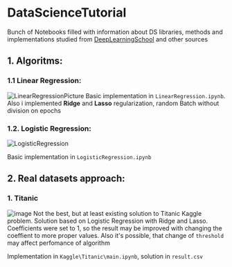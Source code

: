 # DataScienceTutorial
Bunch of Notebooks filled with information about DS libraries, methods and implementations studied from [DeepLearningSchool](https://www.dlschool.org/) and other sources 
## 1. Algoritms: 
### 1.1 Linear Regression:
![LinearRegressionPicture](https://user-images.githubusercontent.com/65892626/183291212-7bafd970-b53f-4cf9-aea5-e58334139e03.png)
Basic implementation in `LinearRegression.ipynb`.
Also i implemented **Ridge** and **Lasso** regularization, random Batch without division on epochs
### 1.2. Logistic Regression: 
![LogisticRegression](https://user-images.githubusercontent.com/65892626/183291276-842ba2c9-0f28-4d1f-b018-93d3dd850074.png)

Basic implementation in `LogisticRegression.ipynb`
## 2. Real datasets approach:
### 1. Titanic
![image](https://user-images.githubusercontent.com/65892626/183523734-30ccf7c9-6ee6-4e57-b0aa-cc9087488bf6.png)
Not the best, but at least existing solution to Titanic Kaggle problem. Solution based on Logistic Regression with Ridge and Lasso. Coefficients were set to 1, so the result may be improved with changing the coeffient to more proper values. Also it's possible, that change of `threshold` may affect perfomance of algorithm

Implementation in `Kaggle\Titanic\main.ipynb`, solution in `result.csv`

